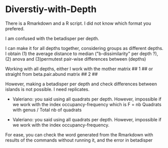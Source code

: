 # Diverstiy-with-Depth

There is a Rmarkdown and a R script. I did not know which format you prefered. 

I am confused with the betadisper per depth. 

I can make it for all depths together, considering groups as different depths. I obtain (1) the average distance to median ("b-dissimilarity" per depth ?), (2) anova and (3)permutest pair-wise differences between (depths)

Working with all depths, either I work with the mother matrix ## 1 ##  or straight from beta.pair.abund matrix ## 2 ## 

However, making a betadisper per depth and check differences between islands is not possible. I need replicates. 

- Valeriano: you said using all quadrats per depth. However, impossible if we work with the index occupancy-frequency which is F = nb Quadrats with genus / Total nb of quadrats

- Valeriano: you said using all quadrats per depth. However, impossible if we work with the index occupancy-frequency. 


For ease, you can check the word generated from the Rmarkdown with results of the commands without running it, and the error in betadisper